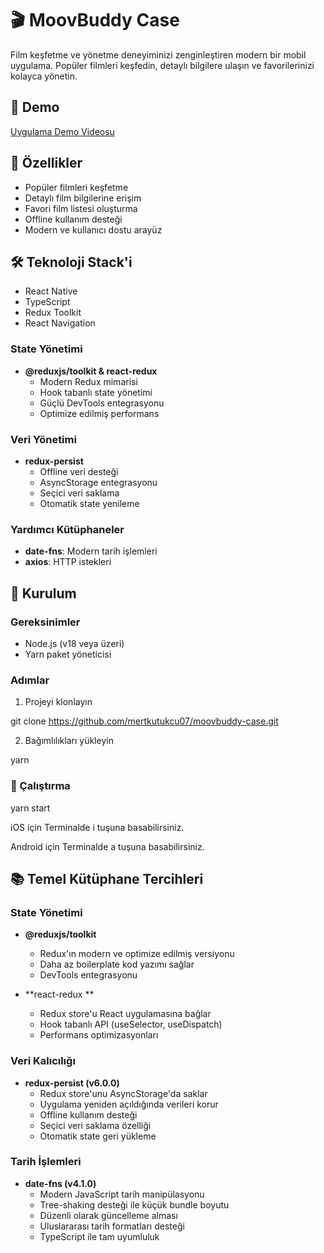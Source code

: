 # 🎬 MoovBuddy Case

Film keşfetme ve yönetme deneyiminizi zenginleştiren modern bir mobil uygulama. Popüler filmleri keşfedin, detaylı bilgilere ulaşın ve favorilerinizi kolayca yönetin.

## 🎥 Demo

[Uygulama Demo Videosu](https://drive.google.com/file/d/1iV5sBo-2usCnYsaRDjILwmSTKjL12Ays/view?usp=share_link)

## 🚀 Özellikler

- Popüler filmleri keşfetme
- Detaylı film bilgilerine erişim
- Favori film listesi oluşturma
- Offline kullanım desteği
- Modern ve kullanıcı dostu arayüz

## 🛠 Teknoloji Stack'i

- React Native
- TypeScript
- Redux Toolkit
- React Navigation

### State Yönetimi

- **@reduxjs/toolkit & react-redux**
    - Modern Redux mimarisi
    - Hook tabanlı state yönetimi
    - Güçlü DevTools entegrasyonu
    - Optimize edilmiş performans

### Veri Yönetimi

- **redux-persist**
    - Offline veri desteği
    - AsyncStorage entegrasyonu
    - Seçici veri saklama
    - Otomatik state yenileme

### Yardımcı Kütüphaneler

- **date-fns**: Modern tarih işlemleri
- **axios**: HTTP istekleri

## 🔧 Kurulum

### Gereksinimler

- Node.js (v18 veya üzeri)
- Yarn paket yöneticisi

### Adımlar

1. Projeyi klonlayın

git clone https://github.com/mertkutukcu07/moovbuddy-case.git

2. Bağımlılıkları yükleyin

yarn

### 🎯 Çalıştırma

yarn start

iOS için
Terminalde i tuşuna basabilirsiniz.

Android için
Terminalde a tuşuna basabilirsiniz.

## 📚 Temel Kütüphane Tercihleri

### State Yönetimi

- **@reduxjs/toolkit**

    - Redux'ın modern ve optimize edilmiş versiyonu
    - Daha az boilerplate kod yazımı sağlar
    - DevTools entegrasyonu

- **react-redux **
    - Redux store'u React uygulamasına bağlar
    - Hook tabanlı API (useSelector, useDispatch)
    - Performans optimizasyonları

### Veri Kalıcılığı

- **redux-persist (v6.0.0)**
    - Redux store'unu AsyncStorage'da saklar
    - Uygulama yeniden açıldığında verileri korur
    - Offline kullanım desteği
    - Seçici veri saklama özelliği
    - Otomatik state geri yükleme

### Tarih İşlemleri

- **date-fns (v4.1.0)**
    - Modern JavaScript tarih manipülasyonu
    - Tree-shaking desteği ile küçük bundle boyutu
    - Düzenli olarak güncelleme alması
    - Uluslararası tarih formatları desteği
    - TypeScript ile tam uyumluluk
